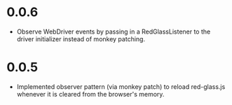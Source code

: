 # 0.0.6

- Observe WebDriver events by passing in a RedGlassListener to the driver initializer instead of monkey patching.

# 0.0.5

- Implemented observer pattern (via monkey patch) to reload red-glass.js whenever it is cleared from the browser's memory.